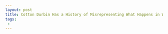 ```yaml
---
layout: post
title: Cotton Durbin Has a History of Misrepresenting What Happens in WH Meetings
tags:
 -
---
```


